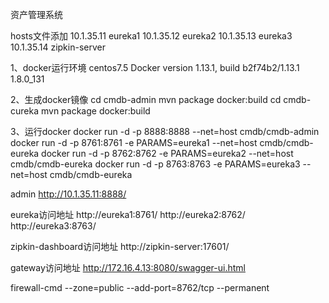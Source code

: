 资产管理系统

hosts文件添加
10.1.35.11 eureka1
10.1.35.12 eureka2
10.1.35.13 eureka3
10.1.35.14 zipkin-server


1、docker运行环境
centos7.5
Docker version 1.13.1, build b2f74b2/1.13.1
1.8.0_131

2、生成docker镜像
cd  cmdb-admin
mvn package docker:build
cd  cmdb-cureka
mvn package docker:build

3、运行docker
docker run -d -p 8888:8888 --net=host cmdb/cmdb-admin
docker run -d -p 8761:8761 -e PARAMS=eureka1 --net=host cmdb/cmdb-eureka
docker run -d -p 8762:8762 -e PARAMS=eureka2 --net=host cmdb/cmdb-eureka
docker run -d -p 8763:8763 -e PARAMS=eureka3 --net=host cmdb/cmdb-eureka

admin
http://10.1.35.11:8888/

eureka访问地址
http://eureka1:8761/
http://eureka2:8762/
http://eureka3:8763/

zipkin-dashboard访问地址
http://zipkin-server:17601/

gateway访问地址
http://172.16.4.13:8080/swagger-ui.html

firewall-cmd --zone=public --add-port=8762/tcp --permanent